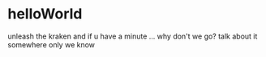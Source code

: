 # helloWorld
unleash the kraken
and if u have a minute ... why don't we go?
talk about it somewhere only we know
